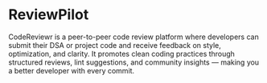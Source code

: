 # ReviewPilot
CodeReviewr is a peer-to-peer code review platform where developers can submit their DSA or project code and receive feedback on style, optimization, and clarity. It promotes clean coding practices through structured reviews, lint suggestions, and community insights — making you a better developer with every commit.
